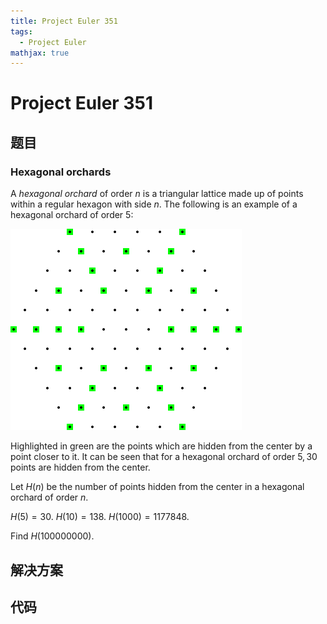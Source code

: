 ```yaml
---
title: Project Euler 351
tags:
  - Project Euler
mathjax: true
---
```

<escape><!-- more --></escape>
    

# Project Euler 351
## 题目
### Hexagonal orchards

A *hexagonal orchard* of order $n$ is a triangular lattice made up of points within a regular hexagon with side $n$. The following is an example of a hexagonal orchard of order $5$:

![](../images/p351_hexorchard.png)

Highlighted in green are the points which are hidden from the center by a point closer to it. It can be seen that for a hexagonal orchard of order $5, 30$ points are hidden from the center.

Let $H(n)$ be the number of points hidden from the center in a hexagonal orchard of order $n$.

$H(5) = 30.\ H(10) = 138.\ H(1 000) = 1177848.$

Find $H(100 000 000)$.


## 解决方案


## 代码


